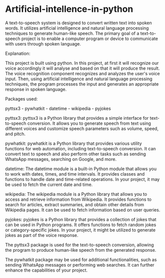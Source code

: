 # Artificial-intellence-in-python

A text-to-speech system is designed to convert written text into spoken words. It utilizes artificial intelligence and natural language processing techniques to generate human-like speech. The primary goal of a text-to-speech project is to enable a computer program or device to communicate with users through spoken language.

Explanation: 

This project is built using python. In this project, at first it will recognize our voice accordingly it will analyse and based on that it will produce the result.
The voice recognition component recognizes and analyzes the user's voice input. Then, using artificial intelligence and natural language processing techniques, the program processes the input and generates an appropriate response in spoken language.


Packages used:

pyttsx3 - pywhatkit - datetime - wikipedia - pyjokes

pyttsx3:
pyttsx3 is a Python library that provides a simple interface for text-to-speech conversion. It allows you to generate speech from text using different voices and customize speech parameters such as volume, speed, and pitch.

pywhatkit:
pywhatkit is a Python library that provides various utility functions for web automation, including text-to-speech conversion. It can convert text to speech and also perform other tasks such as sending WhatsApp messages, searching on Google, and more.

datetime:
The datetime module is a built-in Python module that allows you to work with dates, times, and time intervals. It provides classes and functions to handle date and time-related operations. In your project, it may be used to fetch the current date and time.

wikipedia:
The wikipedia module is a Python library that allows you to access and retrieve information from Wikipedia. It provides functions to search for articles, extract summaries, and obtain other details from Wikipedia pages. It can be used to fetch information based on user queries.

pyjokes:
pyjokes is a Python library that provides a collection of jokes that can be used in Python programs. It offers functions to fetch random jokes or category-specific jokes. In your project, it might be utilized to generate jokes as part of the voice response.

The pyttsx3 package is used for the text-to-speech conversion, allowing the program to produce human-like speech from the generated response.

The pywhatkit package may be used for additional functionalities, such as sending WhatsApp messages or performing web searches. It can further enhance the capabilities of your project.






